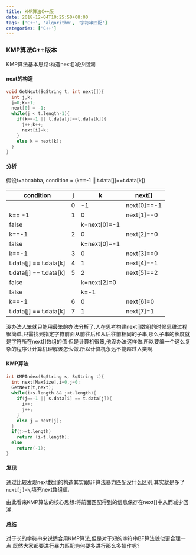 ```yaml
---
title: KMP算法C++版
date: 2018-12-04T10:25:50+08:00
tags: ['C++', 'algorithm', '字符串匹配']
categories: ['C++']
---
```

### KMP算法C++版本
KMP算法基本思路:构造next[]减少回溯
#### next的构造
```C++
void GetNext(SqString t, int next[]){
  int j,k;
  j=0;k=-1;
  next[0] = -1;
  while(j < t.length-1){
    if(k==-1 || t.data[j]==t.data[k]){
      j++;k++;
      next[i]=k;
    }
    else k = next[k]; 
  }
} 
```
#### 分析
假设t=abcabba, condition = (k==-1 || t.data[j]==t.data[k])

|condition|j   |k   | next[]    |
|---------|----|----|-----------|
|         |0   |-1  |next[0]==-1|
| k== -1  |1   |0    |next[1]==0|
|false    |    |k=next[0]=-1|   |
|k==-1    |2   |0    |next[2]==0|
|false    |    |k=next[0]=-1|   |
|k==-1    |3   |0    |next[3]==0|
|t.data[j] == t.data[k]|4  |1  |next[4]==1|
|t.data[j] == t.data[k]|5  |2  |next[5]==2|
|false    |    |k=next[2]=0|    |
|false    |    |k=-1   |        |
|k==-1    |6   |0      |next[6]=0|
|t.data[j] == t.data[k]|7 |1    |next[7]=1|

没办法人笨就只能用最笨的办法分析了.人在思考构建next[]数组的时候思维过程很简单,只需找到指定字符前面从前往后和从后往前相同的子串,那么子串的长度就是字符所在next[]数组的值
但是计算机很笨,他没办法这样做.所以要编一个这么复杂的程序让计算机理解该怎么做.所以计算机永远不能超过人类啊.

#### KMP算法
```C++
int KMPIndex(SqString s, SqString t){
  int next[MaxSize],i=0,j=0;
  GetNext(t,next);
  while(i<s.length && j<t.length){
    if(j==-1 || s.data[i] == t.data[j]){
      i++;
      j++;
    }
    else j = next[j];
  }
  if(j>=t.length)
    return (i-t.length);
  else
    return(-1);
}
```
#### 发现
通过比较发现next数组的构造其实跟BF算法暴力匹配没什么区别,其实就是多了`next[j]=k`,填充next数组值.

由此看来KMP算法的核心思想:将前面匹配得到的信息保存在next[]中从而减少回溯.

#### 总结
对于长的字符串来说适合用KMP算法,但是对于短的字符串BF算法貌似更合理一点.既然大家都要进行暴力匹配为何要多进行那么多操作呢?
